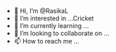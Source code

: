 - 👋 Hi, I’m @RasikaL
- 👀 I’m interested in ...Cricket 
- 🌱 I’m currently learning ...
- 💞️ I’m looking to collaborate on ...
- 📫 How to reach me ...

<!---
RasikaL/RasikaL is a ✨ special ✨ repository because its `README.md` (this file) appears on your GitHub profile.
You can click the Preview link to take a look at your changes.
--->
